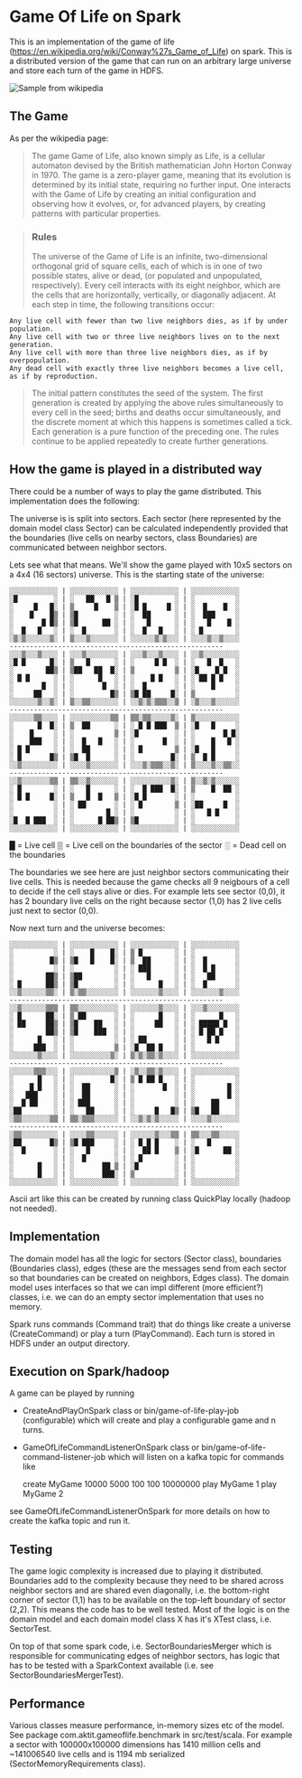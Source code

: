 # Game Of Life on Spark

This is an implementation of the game of life (https://en.wikipedia.org/wiki/Conway%27s_Game_of_Life) on spark.
This is a distributed version of the game that can run on an arbitrary large universe and store each turn of
the game in HDFS. 

![Sample from wikipedia](https://upload.wikimedia.org/wikipedia/commons/e/e5/Gospers_glider_gun.gif)

## The Game

As per the wikipedia page:
> The game Game of Life, also known simply as Life, is a cellular automaton devised by the 
British mathematician John Horton Conway in 1970. The game is a zero-player game, meaning that its evolution is 
determined by its initial state, requiring no further input. One interacts with the Game of Life by creating an 
initial configuration and observing how it evolves, or, for advanced players, by creating patterns with particular 
properties.

>### Rules
>The universe of the Game of Life is an infinite, two-dimensional orthogonal grid of square cells, each of which is 
in one of two possible states, alive or dead, (or populated and unpopulated, respectively). Every cell interacts with 
its eight neighbor, which are the cells that are horizontally, vertically, or diagonally adjacent. At each step in 
time, the following transitions occur:

    Any live cell with fewer than two live neighbors dies, as if by under population.
    Any live cell with two or three live neighbors lives on to the next generation.
    Any live cell with more than three live neighbors dies, as if by overpopulation.
    Any dead cell with exactly three live neighbors becomes a live cell, as if by reproduction.

>The initial pattern constitutes the seed of the system. The first generation is created by applying the above rules 
simultaneously to every cell in the seed; births and deaths occur simultaneously, and the discrete moment at which 
this happens is sometimes called a tick. Each generation is a pure function of the preceding one. The rules continue 
to be applied repeatedly to create further generations.

## How the game is played in a distributed way

There could be a number of ways to play the game distributed. This implementation does the following:

The universe is is split into sectors.
Each sector (here represented by the domain model class Sector) can be calculated independently provided that the
boundaries (live cells on nearby sectors, class Boundaries) are communicated between neighbor sectors.

Lets see what that means. We'll show the game played with 10x5 sectors on a 4x4 (16 sectors) universe. This
is the starting state of the universe:

    ░░░░░░░░░░░░ | ░░░░░░░░░░░░ | ░░░░░░░░░░░░ | ░░░░░░░░░░░░
    ░█         ░ | ░   ██   █ ▒ | ░█         ░ | ░          ░
    ░     █   █░ | ▒     █    ▒ | ░█ █     █ ░ | ░  █    █  ░
    ░    █    █▒ | ▒█         ░ | ░  ██      ░ | ░  ███     ░
    ░       █ █▒ | ▒█      ██ ░ | ░   █      ░ | ░   █    █ ░
    ░  █   █   ░ | ░  █       ░ | ░  █   █   ░ | ░ █        ░
    ░▒░▒░░░░░░▒░ | ▒░░░▒░░░░░░░ | ░░░░░░▒░▒░░░ | ░░░░▒░░▒░░░░
    -----------------------------------------------------
    ░░░▒░░░▒░░░░ | ░░░▒░░░░░░░░ | ░░░▒░░░▒░░░░ | ░░▒░░░░░░░░░
    ░█ █      █░ | ▒   █      ░ | ░     █ █  ░ | ░   █  █   ░
    ░        ██▒ | ▒██   ██  █░ | ▒          ▒ | ░█    █ █  ░
    ░ █ █      ░ | ░      █   ░ | ░    █ █   ░ | ░ ██ █ █   ░
    ░       █  ░ | ░       █  ░ | ░  █       ░ | ░    █     ░
    ░     ██   ░ | ░         █▒ | ▒█ ██     █░ | ▒          ░
    ░░░░░░░▒░░▒░ | ▒░░▒▒░░░░░░░ | ░░▒░▒░▒▒▒░░▒ | ░▒░░░▒░░░░░░
    -----------------------------------------------------
    ░░░░░░▒▒░░░░ | ░░░░░░░░░░▒▒ | ▒▒░▒▒░░░░░▒░ | ▒░░░░░░░░░░░
    ░      █  █░ | ▒  ██      ░ | ░ █ █ ███  ▒ | ░█   █     ░
    ░    █     ░ | ░          ▒ | ░█         ░ | ░       █ █░
    ░    ███   ░ | ░  █   █   ░ | ░       █  ░ | ░    █   █ ░
    ░ █ █      ░ | ░  ██      ░ | ░ █        ▒ | ░█   █     ░
    ░ █       █▒ | ▒█  █      ░ | ░         █░ | ▒  █ █     ░
    ░░▒░░░░░░░░░ | ░░░░▒░░░░░░░ | ░░░▒░▒▒▒░░▒░ | ▒░░░░▒░░▒▒░░
    -----------------------------------------------------
    ░░▒░░░░░░░▒▒ | ▒▒░░▒░░░░░░░ | ░░░░░░░░░░▒░ | ▒░░▒░▒░░░░░░
    ░ █        ░ | ░   █      ░ | ░  █ ███  █░ | ▒    █  ██ ░
    ░ █ █     █░ | ▒   █  █   ▒ | ░█ █       ░ | ░          ░
    ░          ░ | ░ ██       ░ | ░ █        ▒ | ░██     █  ░
    ░          ░ | ░        █ ░ | ░          ░ | ░   █ █    ░
    ░█  █ ███  ░ | ░      █ ██▒ | ▒█         ░ | ░          ░
    ░░░░░░░░░░░░ | ░░░░░░░░░░░░ | ░░░░░░░░░░░░ | ░░░░░░░░░░░░

█ = Live cell  ▒ = Live cell on the boundaries of the sector  ░ = Dead cell on the boundaries

The boundaries we see here are just neighbor sectors communicating their live cells. This is needed because the game
checks all 9 neigbours of a cell to decide if the cell stays alive or dies. For example lets see sector (0,0), it has
2 boundary live cells on the right because sector (1,0) has 2 live cells just next to sector (0,0).

Now next turn and the universe becomes:

    ░░░░░░░░░░░░ | ░░░░░░░░░░░░ | ░░░░░░░░░░░░ | ░░░░░░░░░░░░
    ░          ░ | ░    █    █░ | ▒ █        ░ | ░          ░
    ░         █▒ | ▒█   █    █░ | ▒  ██      ░ | ░  █       ░
    ░          ░ | ░          ░ | ░ ███      ░ | ░  █ █     ░
    ░        ██▒ | ▒██        ░ | ░   █      ░ | ░   ██     ░
    ░ █      ██▒ | ▒█         ░ | ░      █   ░ | ░  █       ░
    ░░▒░░░░░░▒▒░ | ▒░▒▒░░░░░░░░ | ░░░░░░░▒░░░░ | ░░░░░░░▒░░░░
    -----------------------------------------------------
    ░░▒░░░░░░▒▒▒ | ▒▒░░░░░░░░░░ | ░░░░░░░▒░░░░ | ░░░▒░░░░░░░░
    ░ █      ██░ | ▒ ██       ░ | ░      █   ░ | ░      █   ░
    ░ ██     ██▒ | ▒█    ██   ░ | ░     ██   ░ | ░ █████ █  ░
    ░        ██▒ | ▒█    ███  ░ | ░          ░ | ░ █ ██ █   ░
    ░      █   ░ | ░          ░ | ░ ██       ░ | ░   █ █    ░
    ░     ███  ░ | ░          ▒ | ░█  ██ █   ░ | ░          ░
    ░░░░░░░▒░░░░ | ░░░░░░░░░░▒░ | ▒░▒░▒▒░▒░░░░ | ░░░░░░░░░░░░
    -----------------------------------------------------
    ░░░░░░▒▒▒░░░ | ░░░░░░░░░░░▒ | ░▒░░▒▒░▒░░░░ | ░░░░░░░░░░░░
    ░      █   ░ | ░         █░ | ▒ █ ██ █   ░ | ░          ░
    ░    █ █   ░ | ░  ██      ░ | ░       █  ░ | ░        █ ░
    ░   ███    ░ | ░  ██      ░ | ░          ░ | ░        █ ░
    ░  █ ██    ░ | ░ ███      ░ | ░          ░ | ░    ██    ░
    ░██        ░ | ░   ██     ░ | ░     █   █▒ | ▒█   ██    ░
    ░▒▒░░░░░░░▒▒ | ▒▒░▒▒▒░░░░░░ | ░░▒░▒░▒░░░░░ | ░░░░▒░░░░░░░
    -----------------------------------------------------
    ░▒▒░░░░░░░░░ | ░░░░▒▒░░░░░░ | ░░░░░░▒░░░▒▒ | ▒▒░░░▒▒░░░░░
    ░██       █▒ | ▒█ ███     ░ | ░ █ █ █    ░ | ░   █      ░
    ░  █       ░ | ░   █      ░ | ░  ██ █    ▒ | ░█      ██ ░
    ░          ░ | ░  █       ░ | ░ █        ░ | ░          ░
    ░      █   ░ | ░       ██ ▒ | ░█         ░ | ░          ░
    ░      █   ░ | ░       ███░ | ▒          ░ | ░          ░
    ░░░░░░░░░░░░ | ░░░░░░░░░░░░ | ░░░░░░░░░░░░ | ░░░░░░░░░░░░

Ascii art like this can be created by running class QuickPlay locally (hadoop not needed).

## Implementation

The domain model has all the logic for sectors (Sector class), boundaries (Boundaries class), edges (these are
the messages send from each sector so that boundaries can be created on neighbors, Edges class). The domain model
uses interfaces so that we can impl different (more efficient?) classes, i.e. we can do an empty sector implementation
that uses no memory.

Spark runs commands (Command trait) that do things like create a universe (CreateCommand) or play a turn (PlayCommand).
Each turn is stored in HDFS under an output directory.

## Execution on Spark/hadoop

A game can be played by running 

* CreateAndPlayOnSpark class or bin/game-of-life-play-job (configurable) which will create and play
a configurable game and n turns.

* GameOfLifeCommandListenerOnSpark class or bin/game-of-life-command-listener-job which will listen on a kafka
topic for commands like 


    create MyGame 10000 5000 100 100 10000000
    play MyGame 1
    play MyGame 2

see GameOfLifeCommandListenerOnSpark for more details on how to create the kafka topic and run it.

## Testing

The game logic complexity is increased due to playing it distributed. Boundaries add to the complexity because
they need to be shared across neighbor sectors and are shared even diagonally, i.e. the bottom-right corner of sector
(1,1) has to be available on the top-left boundary of sector (2,2). This means the code has to be well tested. Most
of the logic is on the domain model and each domain model class X has it's XTest class, i.e. SectorTest.

On top of that some spark code, i.e. SectorBoundariesMerger which is responsible for communicating edges of neighbor
sectors, has logic that has to be tested with a SparkContext available (i.e. see SectorBoundariesMergerTest).

## Performance

Various classes measure performance, in-memory sizes etc of the model. See package com.aktit.gameoflife.benchmark
in src/test/scala. For example a sector with 100000x100000 dimensions has 1410 million cells and ~141006540 live 
cells and is 1194 mb serialized (SectorMemoryRequirements class).




